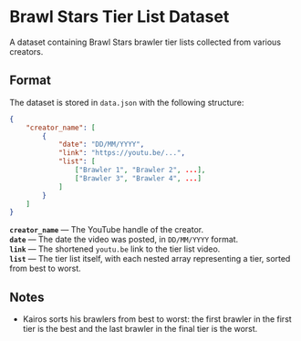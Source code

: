 # Brawl Stars Tier List Dataset

A dataset containing Brawl Stars brawler tier lists collected from various creators.

## Format

The dataset is stored in `data.json` with the following structure:

```json
{
    "creator_name": [
        {
            "date": "DD/MM/YYYY",
            "link": "https://youtu.be/...",
            "list": [
                ["Brawler 1", "Brawler 2", ...],
                ["Brawler 3", "Brawler 4", ...]
            ]
        }
    ]
}
```

**`creator_name`** — The YouTube handle of the creator.  
**`date`** — The date the video was posted, in `DD/MM/YYYY` format.  
**`link`** — The shortened `youtu.be` link to the tier list video.  
**`list`** — The tier list itself, with each nested array representing a tier, sorted from best to worst.

## Notes

- Kairos sorts his brawlers from best to worst: the first brawler in the first tier is the best and the last brawler in the final tier is the worst.
